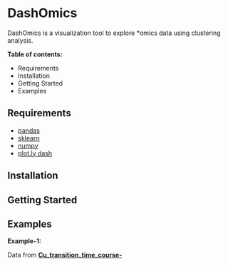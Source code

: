 # DashOmics
DashOmics is a visualization tool to explore *omics data using clustering analysis.

**Table of contents:**

* Requirements
* Installation
* Getting Started
* Examples



## Requirements

* [pandas](http://pandas.pydata.org/)
* [sklearn](https://github.com/scikit-learn/scikit-learn)
* [numpy](http://www.numpy.org/)
* [plot.ly dash](https://plot.ly/products/dash/)



## Installation



## Getting Started



## Examples

**Example-1:**

Data from [**Cu_transition_time_course-**](https://github.com/gilmana/Cu_transition_time_course-)

